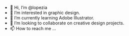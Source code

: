 - 👋 Hi, I’m @lopezia
- 👀 I’m interested in graphic design.
- 🌱 I’m currently learning Adobe Illustrator.
- 💞️ I’m looking to collaborate on creative design projects.
- 📫 How to reach me ...

<!---
lopezia/lopezia is a ✨ special ✨ repository because its `README.md` (this file) appears on your GitHub profile.
You can click the Preview link to take a look at your changes.
--->
